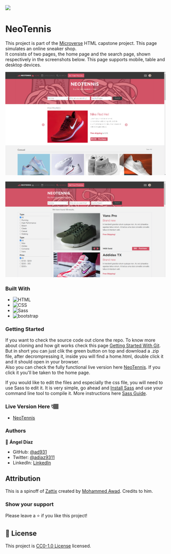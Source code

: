 ![](https://img.shields.io/badge/Microverse-blueviolet)

# NeoTennis

This project is part of the [Microverse](https://www.microverse.org/) HTML capstone project.
This page simulates an online sneaker shop.
\
It consists of two pages, the home page and the search page, shown respectively in the screenshots below. This page supports mobile, table and desktop devices.

![Screenshot #1](/img/screenshot1.png)
&nbsp;
![Screenshot #2](/img/screenshot2.png)

### Built With

- ![HTML](https://img.shields.io/badge/-HTML-blue)
- ![CSS](https://img.shields.io/badge/-CSS-red)
- ![Sass](https://img.shields.io/badge/-Sass-pink)
- ![bootstrap](https://img.shields.io/badge/-Bootstrap-purple)

### Getting Started

If you want to check the source code out clone the repo. To know more about cloning and how git works check this page [Getting Started With Git](https://docs.github.com/en/github/getting-started-with-github/getting-started-with-git). But in short you can just clik the green button on top and download a .zip file, after decrompressing it, inside you will find a home.html, double click it and it should open in your browser.
\
Also you can check the fully functional live version here [NeoTennis](https://ad9311.github.io/neotennis/). If you click it you'll be taken to the home page.

If you would like to edit the files and especially the css file, you will need to use Sass to edit it. It is very simple, go ahead and [Install Sass](https://sass-lang.com/install) and use your command line tool to compile it. More instructions here [Sass Guide](https://sass-lang.com/guide).

### Live Version Here 👇🏽️

- [NeoTennis](https://ad9311.github.io/neotennis-capstone/)

### Authors

👤 **Ángel Díaz**

- GitHub: [@ad931](https://github.com/ad9311)
- Twitter: [@adiaz9311](https://twitter.com/adiaz9311)
- LinkedIn: [LinkedIn](https://www.linkedin.com/in/ad9311/)

## Attribution
This is a spinoff of [Zattix](https://www.behance.net/gallery/24796463/ZATTIX) created by [Mohammed Awad](https://www.behance.net/M_Awad). Credits to him.

### Show your support

Please leave a ⭐️ if you like this project!

## 📝 License

This project is [CC0-1.0 License](./LICENSE) licensed.
